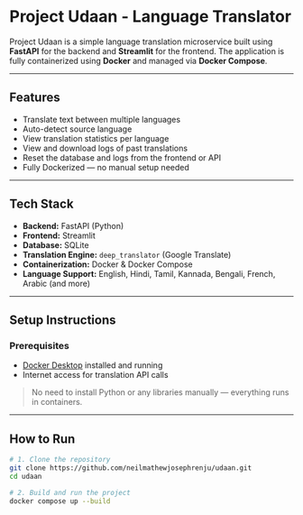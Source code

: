 # Project Udaan - Language Translator

Project Udaan is a simple language translation microservice built using **FastAPI** for the backend and **Streamlit** for the frontend. The application is fully containerized using **Docker** and managed via **Docker Compose**.

---

## Features

- Translate text between multiple languages
- Auto-detect source language
- View translation statistics per language
- View and download logs of past translations
- Reset the database and logs from the frontend or API
- Fully Dockerized — no manual setup needed

---

## Tech Stack

- **Backend:** FastAPI (Python)
- **Frontend:** Streamlit
- **Database:** SQLite
- **Translation Engine:** `deep_translator` (Google Translate)
- **Containerization:** Docker & Docker Compose
- **Language Support:** English, Hindi, Tamil, Kannada, Bengali, French, Arabic (and more)

---

## Setup Instructions

### Prerequisites

- [Docker Desktop](https://www.docker.com/products/docker-desktop) installed and running
- Internet access for translation API calls

> No need to install Python or any libraries manually — everything runs in containers.

---

## How to Run

```bash
# 1. Clone the repository
git clone https://github.com/neilmathewjosephrenju/udaan.git
cd udaan

# 2. Build and run the project
docker compose up --build


